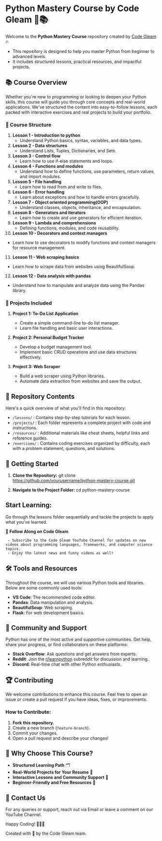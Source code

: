 # Python Mastery Course by Code Gleam 🎥📚

Welcome to the **Python Mastery Course** repository created by [Code Gleam](https://www.youtube.com/channel/CodeGleam) 🔥

- This repository is designed to help you master Python from beginner to advanced levels.
- It includes structured lessons, practical resources, and impactful projects.

## 📚 Course Overview

Whether you're new to programming or looking to deepen your Python skills, this course will guide you through core concepts and real-world applications. We've structured the content into easy-to-follow lessons, each packed with interactive exercises and real projects to build your portfolio.

### 📅 Course Structure

1. **Lesson 1 - Introduction to python**
   - Understand Python basics, syntax, variables, and data types.
2. **Lesson 2 - Data structures**
   - Understand Lists, Tuples, Dictionaries, and Sets.
3. **Lesson 3 - Control flow**
   - Learn how to use if-else statements and loops.
4. **Lesson 4 - Functions and modules**
   - Understand how to define functions, use parameters, return values, and import modules.
5. **Lesson 5 - File handling**
   - Learn how to read from and write to files.
6. **Lesson 6 - Error handling**
   - Learn about exceptions and how to handle errors gracefully.
7. **Lesson 7 - Object oriented programming(OOP)**
   - Understand classes, objects, inheritance, and encapsulation.
8. **Lesson 8 - Generators and iterators**
   - Learn how to create and use generators for efficient iteration.
9. **Lesson 9 - Lambda and comprehensions**
   - Defining functions, modules, and code reusability.
10. **Lesson 10 - Decorators and context managers**
   - Learn how to use decorators to modify functions and context managers for resource management.
11. **Lesson 11 - Web scraping basics**
   - Learn how to scrape data from websites using BeautifulSoup.
12. **Lesson 12 - Data analysis with pandas**
   - Understand how to manipulate and analyze data using the Pandas library.

### 🎯 Projects Included

1. **Project 1: To-Do List Application**
   - Create a simple command-line to-do list manager.
   - Learn file handling and basic user interactions.

2. **Project 2: Personal Budget Tracker**
   - Develop a budget management tool.
   - Implement basic CRUD operations and use data structures effectively.

3. **Project 3: Web Scraper**
   - Build a web scraper using Python libraries.
   - Automate data extraction from websites and save the output.

## 📁 Repository Contents

Here's a quick overview of what you'll find in this repository:

- `/lessons/`   : Contains step-by-step tutorials for each lesson.
- `/projects/`  : Each folder represents a complete project with code and instructions.
- `/resources/` : Additional materials like cheat sheets, helpful links and reference guides.
- `/exercises/` : Contains coding exercises organized by difficulty, each with a problem statement, questions, and solutions.

## 🚀 Getting Started

1. **Clone the Repository:**
     git clone https://github.com/yourusername/python-mastery-course.git

2. **Navigate to the Project Folder:**
     cd python-mastery-course


## Start Learning:

Go through the lessons folder sequentially and tackle the projects to apply what you've learned.

🎥 **Follow Along on Code Gleam**  

     - Subscribe to the Code Gleam YouTube Channel for updates on new videos about programming languages, frameworks, and computer science topics.  
     - Enjoy the latest news and funny videos as well!

## 🛠 Tools and Resources

Throughout the course, we will use various Python tools and libraries. Below are some commonly used tools:


- **VS Code**: The recommended code editor.
- **Pandas**: Data manipulation and analysis.
- **BeautifulSoup**: Web scraping.
- **Flask**: For web development basics.



## 🤝 Community and Support
Python has one of the most active and supportive communities. Get help, share your progress, or find collaborators on these platforms:

- **Stack Overflow**: Ask questions and get answers from experts.
- **Reddit**: Join the [r/learnpython](https://www.reddit.com/r/learnpython/) subreddit for discussion and learning.
- **Discord**: Real-time chat with other Python enthusiasts.

## 🏆 Contributing
We welcome contributions to enhance this course. Feel free to open an issue or create a pull request if you have ideas, fixes, or improvements.

### How to Contribute:
1. **Fork this repository.**
2. Create a new branch (`feature-branch`).
3. Commit your changes.
4. Open a pull request and describe your changes!

## 💼 Why Choose This Course?
- **Structured Learning Path** 🗂️
- **Real-World Projects for Your Resume** 💼
- **Interactive Lessons and Community Support** 🤝
- **Beginner-Friendly and Free Resources** 🎉

## 📧 Contact Us
For any queries or support, reach out via Email or leave a comment on our YouTube Channel.

Happy Coding! 👨‍💻💡

Created with 💙 by the Code Gleam team.

